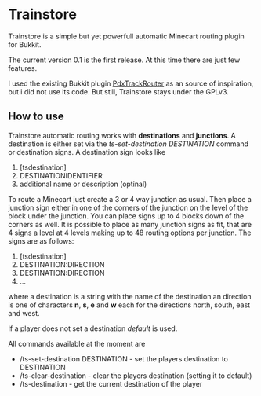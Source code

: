 # Trainstore #

Trainstore is a simple but yet powerfull automatic Minecart routing plugin for Bukkit.

The current version 0.1 is the first release. At this time there are just few features.

I used the existing Bukkit plugin [PdxTrackRouter](https://github.com/glguy/PdxTrackRouter) as an source of inspiration, but i did not use its code. But still, Trainstore stays under the GPLv3.

## How to use ##

Trainstore automatic routing works with **destinations** and **junctions**.
A destination is either set via the *ts-set-destination DESTINATION* command or destination signs. A destination sign looks like

1. [tsdestination]
2. DESTINATIONIDENTIFIER
3. additional name or description (optinal)

To route a Minecart just create a 3 or 4 way junction as usual. Then place a junction sign either in one of the corners of the junction on the level of the block under the junction. You can place signs up to 4 blocks down of the corners as well. It is possible to place as many junction signs as fit, that are 4 signs a level at 4 levels making up to 48 routing options per junction. The signs are as follows:

1. [tsdestination]
2. DESTINATION:DIRECTION
3. DESTINATION:DIRECTION
4. ...

where a destination is a string with the name of the destination an direction is one of characters **n**, **s**, **e** and **w** each for the directions north, south, east and west.

If a player does not set a destination *default* is used.

All commands available at the moment are
*   /ts-set-destination DESTINATION - set the players destination to DESTINATION
*   /ts-clear-destination - clear the players destination (setting it to default)
*   /ts-destination - get the current destination of the player

